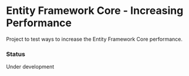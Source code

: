 # Entity Framework Core - Increasing Performance

Project to test ways to increase the Entity Framework Core performance.

### Status
Under development
